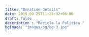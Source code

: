 ```yaml
---
title: "Donation details"
date: 2019-09-25T11:28:32+06:00
draft: false
description : "Recicla la Política "
bgImage: "images/bg/bg-3.jpg"
---
```


